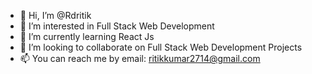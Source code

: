 - 👋 Hi, I’m @Rdritik
- 👀 I’m interested in Full Stack Web Development
- 🌱 I’m currently learning React Js
- 💞️ I’m looking to collaborate on Full Stack Web Development Projects
- 📫 You can reach me by email: ritikkumar2714@gmail.com

<!---
Rdritik/Rdritik is a ✨ special ✨ repository because its `README.md` (this file) appears on your GitHub profile.
You can click the Preview link to take a look at your changes.
--->

